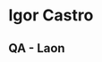 # Igor Castro
## QA - Laon
<!---
igorcastro-laon/igorcastro-laon is a ✨ special ✨ repository because its `README.md` (this file) appears on your GitHub profile.
You can click the Preview link to take a look at your changes.
--->
